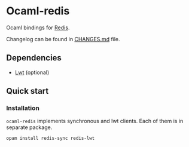 # Ocaml-redis

Ocaml bindings for [Redis](http://redis.io/).

Changelog can be found in [CHANGES.md](/CHANGES.md) file.


## Dependencies

* [Lwt](http://ocsigen.org/lwt/install) (optional)

## Quick start

### Installation

`ocaml-redis` implements synchronous and lwt clients. Each of them is in separate package.

```
opam install redis-sync redis-lwt
```
